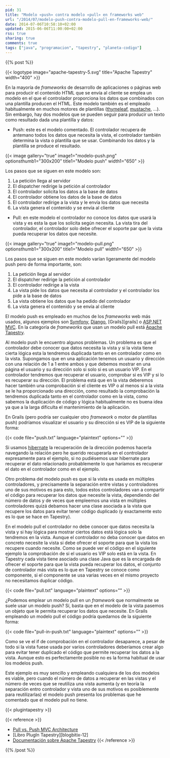 ```yaml
---
pid: 31
title: "Modelo «push» contra modelo «pull» en frameworks web"
url: "/2014/07/modelo-push-contra-modelo-pull-en-frameworks-web/"
date: 2014-07-06T10:58:10+02:00
updated: 2015-06-06T11:00:00+02:00
rss: true
sharing: true
comments: true
tags: ["java", "programacion", "tapestry", "planeta-codigo"]
---
```


{{% post %}}

{{< logotype image="apache-tapestry-5.svg" title="Apache Tapestry" width="400" >}}

En la mayoría de _frameworks_ de desarrollo de aplicaciones o páginas web para producir el contenido HTML que se envía al cliente se emplea un modelo en el que el controlador proporciona los datos que combinados con una plantilla producen el HTML. Este modelo también es el empleado habitualmente en muchos motores de plantillas ([thymeleaf](http://www.thymeleaf.org/), [mustache](http://mustache.github.io/), ...). Sin embargo, hay dos modelos que se pueden seguir para producir un texto como resultado dada una plantilla y datos:

* Push: este es el modelo comentado. El controlador recupera de antemano todos los datos que necesita la vista, el controlador también determina la vista o plantilla que se usar. Combinando los datos y la plantilla se produce el resultado.

{{< image
    gallery="true"
    image1="modelo-push.png" optionsthumb1="300x200" title1="Modelo push" width1="650" >}}

Los pasos que se siguen en este modelo son:

<ol>
<li>La petición llega al servidor</li>
<li>El dispatcher redirige la petición al controlador</li>
<li>El controlador solicita los datos a la base de datos</li>
<li>El controlador obtiene los datos de la base de datos</li>
<li>El controlador redirige a la vista y le envía los datos que necesita</li>
<li>La vista genera el contenido y se envía al cliente</li>
</ol>

* Pull: en este modelo el controlador no conoce los datos que usará la vista y es esta la que los solicita según necesita. La vista tira del controlador, el controlador solo debe ofrecer el soporte par que la vista pueda recuperar los datos que necesite.

{{< image
    gallery="true"
    image1="modelo-pull.png" optionsthumb1="300x200" title1="Modelo pull" width1="650" >}}

Los pasos que se siguen en este modelo varían ligeramente del modelo push pero de forma importante, son:

<ol>
<li>La petición llega al servidor</li>
<li>El dispatcher redirige la petición al controlador</li>
<li>El controlador redirige a la vista</li>
<li>La vista pide los datos que necesita al controlador y el controlador los pide a la base de datos</li>
<li>La vista obtiene los datos que ha pedido del controlador</li>
<li>La vista genera el contenido y se envía al cliente</li>
</ol>

El modelo push es empleado en muchos de los _frameworks_ web más usados, algunos ejemplos son [Symfony](http://symfony.com/), [Django](https://www.djangoproject.com/), [Grails][grails] o [ASP.NET MVC](http://www.asp.net/mvc). En la categoría de _frameworks_ que usan un modelo pull está [Apache Tapestry](http://tapestry.apache.org/).

Al modelo push le encuentro algunos problemas. Un problema es que el controlador debe conocer que datos necesita la vista y si la vista tiene cierta lógica esta la tendremos duplicada tanto en en controlador como en la vista. Supongamos que en una aplicación tenemos un usuario y dirección con una relación de 1 a 1 entre ambos y que debemos mostrar en una página el usuario y su dirección solo si solo si es un usuario VIP. En el controlador tendremos que recuperar el usuario, comprobar si es VIP y si lo es recuperar su dirección. El problema está que en la vista deberemos hacer también una comprobación si el cliente es VIP o al menos si a la vista se le ha proporcionado una dirección, como resultado la comprobación la tendremos duplicada tanto en el controlador como en la vista, como sabemos la duplicación de código y lógica habitualmente no es buena idea ya que a la larga dificulta el mantenimiento de la aplicación.

En Grails (pero podría ser cualquier otro _framework_ o motor de plantillas push) podríamos visualizar el usuario y su dirección si es VIP de la siguiente forma:

{{< code file="push.txt" language="plaintext" options="" >}}

Si usamos [hibernate](http://hibernate.org/) la recuperación de la dirección podemos hacerla navegando la relación pero he querido recuperarla en el controlador expresamente para el ejemplo, si no pudiésemos usar hibernate para recuperar el dato relacionado probablemente lo que haríamos es recuperar el dato en el controlador como en el ejemplo.

Otro problema del modelo push es que si la vista es usada en múltiples controladores, y precisamente la separación entre vistas y controladores uno de sus motivos es para esto, todos estos controladores van a compartir el código para recuperar los datos que necesite la vista, dependiendo del número de datos y de veces que empleemos una vista en múltiples controladores quizá debamos hacer una clase asociada a la vista que recupere los datos para evitar tener código duplicado (y exactamente esto es lo que se hace en Tapestry).

En el modelo pull el controlador no debe conocer que datos necesita la vista y si hay lógica para mostrar ciertos datos está lógica solo la tendremos en la vista. Aunque el controlador no deba conocer que datos en concreto necesite la vista si debe ofrecer el soporte para que la vista los recupere cuando necesite. Como se puede ver el código en el siguiente ejemplo la comprobación de si el usuario es VIP solo está en la vista. En Tapestry cada vista tiene asociado una clase Java que es la encargada de ofrecer el soporte para que la vista pueda recuperar los datos, el conjunto de controlador más vista es lo que en Tapestry se conoce como componente, si el componente se usa varias veces en el mismo proyecto no necesitamos duplicar código.

{{< code file="pull.txt" language="plaintext" options="" >}}

¿Podemos emplear un modelo pull en un _framework_ que normalmente se suele usar un modelo push? Sí, basta que en el modelo de la vista pasemos un objeto que le permita recuperar los datos que necesite. En Grails empleando un modelo pull el código podría quedarnos de la siguiente forma:

{{< code file="pull-in-push.txt" language="plaintext" options="" >}}

Como se ve el if de comprobación en el controlador desaparece, a pesar de todo si la vista fuese usada por varios controladores deberíamos crear algo para evitar tener duplicado el código que permite recuperar los datos a la vista. Aunque esto es perfectamente posible no es la forma habitual de usar los modelos push.

Este ejemplo es muy sencillo y empleando cualquiera de los dos modelos es viable, pero cuando el número de datos a recuperar en las vistas y el número de veces que se reutiliza una vista aumenta (y en teoría la separación entro controlador y vista uno de sus motivos es posiblemente para reutilizarlas) el modelo push presenta los problemas que he comentado que el modelo pull no tiene.

{{< plugintapestry >}}

{{< reference >}}
* [Pull vs. Push MVC Architecture](http://www.guyrutenberg.com/2008/04/26/pull-vs-push-mvc-architecture/)
* [Libro PlugIn Tapestry][blogbitix-12]
* [Documentación sobre Apache Tapestry](https://elblogdepicodev.blogspot.com.es/2010/05/documentacion-sobre-apache-tapestry.html)
{{< /reference >}}

{{% /post %}}
